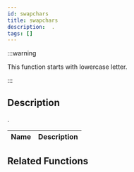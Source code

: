 ```yaml
---
id: swapchars
title: swapchars
description:  .
tags: []
---
```


:::warning

This function starts with lowercase letter.

:::

## Description

 . 


| Name | Description |
|------|-------------|


## Related Functions


